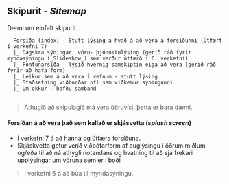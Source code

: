 
## Skipurit - _Sitemap_

Dæmi um einfalt skipurit

```
  Forsíða (index) - Stutt lýsing á hvað á að vera á forsíðunni (Útfært í verkefni 7) 
  |_ Dagskrá sýningar, vöru- þjónustulýsing (gerið ráð fyrir myndasýningu (_Slideshow_) sem verður útfærð í 6. verkefni)
  |_ Pöntunarsíða - lýsið hvernig samskiptin eiga að vera (gerið ráð fyrir að hafa form)
  |_ Leikur sem á að vera í vefnum - stutt lýsing
  |_ Staðsetning viðburðar ofl sem viðkemur sýningunni
  |_ Um okkur - hafðu samband
  
```
> Athugið að skipulagið má vera öðruvísi, þetta er bara dæmi.

#### Forsíðan á að vera það sem kallað er skjásvetta (_splash screen_)

* Í verkefni 7 á að hanna og útfæra forsíðuna.   
* Skjáskvetta getur verið viðbótarform af auglýsingu í öðrum miðlum og/eða til að ná athygli notandans og hvatning til að sjá frekari upplýsingar um vöruna sem er í boði

> Í verkefni 6 á að búa til myndasýningu.

